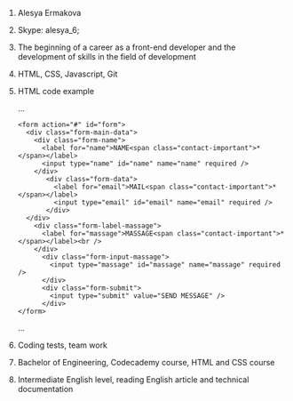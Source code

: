1.	Alesya Ermakova
2.	Skype: alesya_6; 
3.	The beginning of a career as a front-end developer and the development of skills in the field of development
4.  HTML, CSS, Javascript, Git
5.  HTML code example

    ...
   
        <form action="#" id="form">
          <div class="form-main-data">
            <div class="form-name">
              <label for="name">NAME<span class="contact-important">*</span></label>
              <input type="name" id="name" name="name" required />
            </div>
               <div class="form-data">
                 <label for="email">MAIL<span class="contact-important">*</span></label>
                 <input type="email" id="email" name="email" required />
               </div>
          </div>
            <div class="form-label-massage">
              <label for="massage">MASSAGE<span class="contact-important">*</span></label><br />
            </div>
              <div class="form-input-massage">
                <input type="massage" id="massage" name="massage" required />
              </div>
              <div class="form-submit">
                <input type="submit" value="SEND MESSAGE" />
              </div>
        </form>
    ...

6.  Coding tests, team work
7.  Bachelor of Engineering, Codecademy course, HTML and CSS course
8.  Intermediate English level, reading English article and technical documentation
